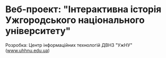 # Веб-проект: "Інтерактивна історія Ужгородського національного університету"
Розробка: Центр інформаційних технологій ДВНЗ "УжНУ"
(www.uhhnu.edu.ua)
